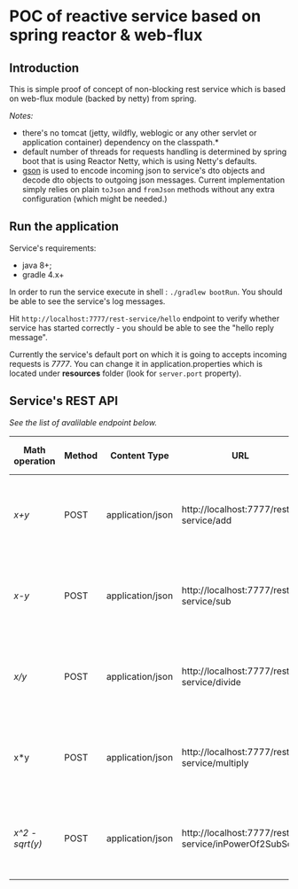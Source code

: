 # POC of reactive service based on spring reactor & web-flux


Introduction
- 
This is simple proof of concept of non-blocking rest service which is based on web-flux module (backed by netty) from spring. 

*Notes:* 

- there's no tomcat (jetty, wildfly, weblogic or any other servlet or application container) dependency on the classpath.*
- default number of threads for requests handling is determined by spring boot that is using Reactor Netty, which is using Netty's defaults.
- [gson](https://github.com/google/gson) is used to encode incoming json to service's dto objects and decode dto objects to outgoing json messages. Current implementation simply relies on plain `toJson` and `fromJson` methods without any extra configuration (which might be needed.)    


Run the application
-
Service's requirements: 
- java 8+;
- gradle 4.x+

In order to run the service execute in shell : `./gradlew bootRun`. You should be able to see the service's log messages.

Hit `http://localhost:7777/rest-service/hello` endpoint to verify whether service has started correctly - you should be able to see the "hello reply message".

Currently the service's default port on which it is going to accepts incoming requests is *7777*. You can change it in application.properties which is located under **resources** folder (look for `server.port` property).

Service's REST API
- 

*See the list of avalilable endpoint below.*
 
 Math operation     | Method        | Content Type      | URL                                                   | Request Body Example                                           | Response Body Example                                                        |
 | ----             | ------------- |-------------    | -----                                                   | -----                                                          |            ----                                                              |
 | *x+y*            | POST          | application/json  |http://localhost:7777/rest-service/add                 |{ <br/> "x": "[x_value]",  <br/>"y": "[y_value]" <br/>}         |{ <br/> "result": "[result]",  <br/>"message": "[additional details]" <br/>} 
 | *x-y*            | POST          | application/json  |http://localhost:7777/rest-service/sub                 |{ <br/> "x": "[x_value]",  <br/>"y": "[y_value]" <br/>}         |{ <br/> "result": "[result]",  <br/>"message": "[additional details]" <br/>}
 | *x/y*            | POST          | application/json  |http://localhost:7777/rest-service/divide              |{ <br/> "x": "[x_value]",  <br/>"y": "[y_value]" <br/>}         |{ <br/> "result": "[result]",  <br/>"message": "[additional details]" <br/>}
 | x*y              | POST          | application/json  |http://localhost:7777/rest-service/multiply            |{ <br/> "x": "[x_value]",  <br/>"y": "[y_value]" <br/>}         |{ <br/> "result": "[result]",  <br/>"message": "[additional details]" <br/>}
 | *x^2 - sqrt(y)*  | POST          | application/json  |http://localhost:7777/rest-service/inPowerOf2SubSqrt   |{ <br/> "x": "[x_value]",  <br/>"y": "[y_value]" <br/>}         |{ <br/> "result": "[result]",  <br/>"message": "[additional details]" <br/>}

 
 
 
 
